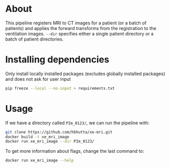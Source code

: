 
# About
This pipeline registers MRI to CT images for a patient (or a batch of patients)
and applies the forward transforms from the registration to the 
ventilation images. `--dir` specifies either a single patient directory or a batch of patient directories.

# Installing dependencies
Only install locally installed packages (excludes globally installed packages) and does not ask for user input
```bash
pip freeze --local --no-input > requirements.txt
```
# Usage
If we have a directory called `PIm_0123/`, we can run the pipeline with:
```bash
git clone https://github.com/hbhutta/xe-mri.git
docker build -t xe_mri_image
docker run xe_mri_image --dir PIm_0123/
```

To get more information about flags, change the last command to:
```bash
docker run xe_mri_image --help
```
